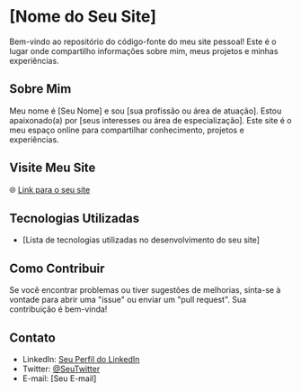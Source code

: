 # [Nome do Seu Site]

Bem-vindo ao repositório do código-fonte do meu site pessoal! Este é o lugar onde compartilho informações sobre mim, meus projetos e minhas experiências.

## Sobre Mim

Meu nome é [Seu Nome] e sou [sua profissão ou área de atuação]. Estou apaixonado(a) por [seus interesses ou área de especialização]. Este site é o meu espaço online para compartilhar conhecimento, projetos e experiências.

## Visite Meu Site

🌐 [Link para o seu site](guicomh.github.io)

## Tecnologias Utilizadas

- [Lista de tecnologias utilizadas no desenvolvimento do seu site]

## Como Contribuir

Se você encontrar problemas ou tiver sugestões de melhorias, sinta-se à vontade para abrir uma "issue" ou enviar um "pull request". Sua contribuição é bem-vinda!

## Contato

- LinkedIn: [Seu Perfil do LinkedIn](link_para_seu_perfil)
- Twitter: [@SeuTwitter](link_para_seu_twitter)
- E-mail: [Seu E-mail]



